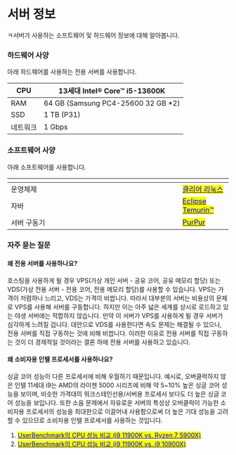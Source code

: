 # 서버 정보

ㅋ서버가 사용하는 소프트웨어 및 하드웨어 정보에 대해 알아봅니다.

### 하드웨어 사양

아래 하드웨어를 사용하는 전용 서버를 사용합니다.

| CPU  | 13세대 Intel® Core™ i5-13600K         |
| ---- | ----------------------------------- |
| RAM  | 64 GB (Samsung PC4-25600 32 GB \*2) |
| SSD  | 1 TB (P31)                          |
| 네트워크 | 1 Gbps                              |

### 소프트웨어 사양

아래 소프트웨어를 사용합니다.

<table data-header-hidden><thead><tr><th width="375"></th><th></th></tr></thead><tbody><tr><td>운영체제</td><td><a href="https://www.clearlinux.org/"><mark style="color:blue;">클리어 리눅스</mark></a></td></tr><tr><td>자바</td><td><a href="https://adoptium.net/"><mark style="color:blue;">Eclipse Temurin™</mark></a></td></tr><tr><td>서버 구동기</td><td><a href="https://purpurmc.org/"><mark style="color:blue;">PurPur</mark></a></td></tr></tbody></table>

### 자주 묻는 질문

#### 왜 전용 서버를 사용하나요?

호스팅을 사용하게 될 경우 VPS(가상 개인 서버 - 공유 코어, 공유 메모리 할당) 또는 VDS(가상 전용 서버 - 전용 코어, 전용 메모리 할당)를 사용할 수 있습니다. VPS는 가격이 저렴하나 느리고, VDS는 가격이 비쌉니다. 따라서 대부분의 서버는 비용상의 문제로 VPS를 사용해 서버를 구동합니다. 하지만 이는 아주 넓은 세계를 상시로 로드하고 있는 야생 서버에는 적합하지 않습니다. 만약 이 서버가 VPS를 사용하게 될 경우 서버가 심각하게 느려질 겁니다. 대안으로 VDS를 사용한다면 속도 문제는 해결될 수 있으나, 전용 서버를 직접 구동하는 것에 비해 비쌉니다. 이러한 이유로 전용 서버를 직접 구동하는 것이 더 경제적일 것이라는 결론 하에 전용 서버를 사용하고 있습니다.

#### 왜 소비자용 인텔 프로세서를 사용하나요?

싱글 코어 성능이 다른 프로세서에 비해 우월하기 때문입니다. 예시로, 오버클럭하지 않은 인텔 11세대 i9는 AMD의 라이젠 5000 시리즈에 비해 약 5\~10% 높은 싱글 코어 성능을 보이며, 비슷한 가격대의 워크스테인선용/서버용 프로세서 보다도 더 높은 싱글 코어 성능을 보입니다. 또한 소음 문제에서 자유로운 서버의 특성상 오버클럭이 가능한 소비자용 프로세서의 성능을 최대한으로 이끌어내 사용함으로써 더 높은 기대 성능을 고려할 수 있으므로 소비자용 인텔 프로세서를 사용하는 것입니다.

1. &#x20;[<mark style="color:blue;">UserBenchmark의 CPU 성능 비교 (i9 11900K vs. Ryzen 7 5900X)</mark>](https://cpu.userbenchmark.com/Compare/Intel-Core-i9-11900K-vs-AMD-Ryzen-9-5900X/4110vs4087)
2. &#x20;[<mark style="color:blue;">UserBenchmark의 CPU 성능 비교 (i9 11900K vs. i9 10900X)</mark>](https://cpu.userbenchmark.com/Compare/Intel-Core-i9-11900K-vs-Intel-Core-i9-10900X/4110vsm969950)
